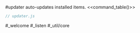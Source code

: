 #updater auto-updates installed items.
<<command_table()>>

```js_removed:updater.js
// updater.js
```

#_welcome #_listen #_util/core